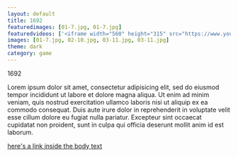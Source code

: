 ```yaml
---
layout: default
title: 1692
featuredimages: [01-7.jpg, 01-7.jpg]
featuredvideos: ['<iframe width="560" height="315" src="https://www.youtube.com/watch?v=VE6OPKe4uYs" frameborder="0" allowfullscreen></iframe>']
images: [01-7.jpg, 02-10.jpg, 03-11.jpg, 03-11.jpg]
theme: dark
category: game
---
```


1692

Lorem ipsum dolor sit amet, consectetur adipisicing elit, sed do eiusmod
tempor incididunt ut labore et dolore magna aliqua. Ut enim ad minim veniam,
quis nostrud exercitation ullamco laboris nisi ut aliquip ex ea commodo
consequat. Duis aute irure dolor in reprehenderit in voluptate velit esse
cillum dolore eu fugiat nulla pariatur. Excepteur sint occaecat cupidatat non
proident, sunt in culpa qui officia deserunt mollit anim id est laborum.

[here's a link inside the body text](http://nathanwentworth.co)
